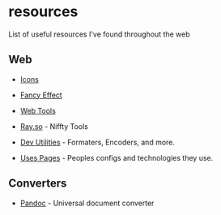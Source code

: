 # resources

List of useful resources I've found throughout the web

## Web

- [Icons](https://icones.js.org)

- [Fancy Effect](https://www.fancycomponents.dev/)

- [Web Tools](https://webbrowsertools.com/)

- [Ray.so](https://ray.so) - Niffty Tools

- [Dev Utilities](https://jam.dev/utilities) - Formaters, Encoders, and  more.

- [Uses Pages](https://uses.tech) - Peoples configs and technologies they use.

## Converters

- [Pandoc](https://pandoc.org) - Universal document converter
